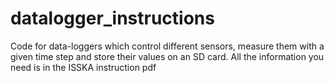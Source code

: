 # datalogger_instructions
Code for data-loggers which control different sensors, measure them with a given time step and store their values on an SD card. All the information you need is in the ISSKA instruction pdf

